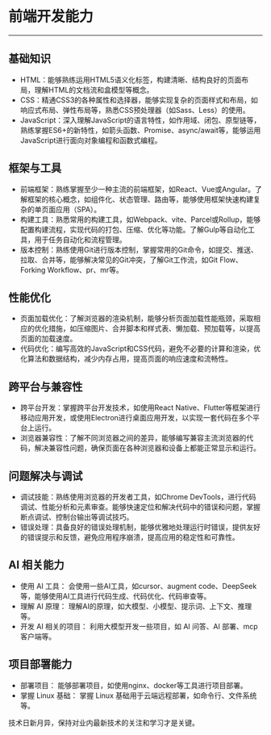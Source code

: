 # 前端开发能力

---

## 基础知识
- HTML：能够熟练运用HTML5语义化标签，构建清晰、结构良好的页面布局，理解HTML的文档流和盒模型等概念。
- CSS：精通CSS3的各种属性和选择器，能够实现复杂的页面样式和布局，如响应式布局、弹性布局等，熟悉CSS预处理器（如Sass、Less）的使用。
- JavaScript：深入理解JavaScript的语言特性，如作用域、闭包、原型链等，熟练掌握ES6+的新特性，如箭头函数、Promise、async/await等，能够运用JavaScript进行面向对象编程和函数式编程。
## 框架与工具
- 前端框架：熟练掌握至少一种主流的前端框架，如React、Vue或Angular。了解框架的核心概念，如组件化、状态管理、路由等，能够使用框架快速构建复杂的单页面应用（SPA）。
- 构建工具：熟悉常用的构建工具，如Webpack、vite、Parcel或Rollup，能够配置构建流程，实现代码的打包、压缩、优化等功能。了解Gulp等自动化工具，用于任务自动化和流程管理。
- 版本控制：熟练使用Git进行版本控制，掌握常用的Git命令，如提交、推送、拉取、合并等，能够解决常见的Git冲突，了解Git工作流，如Git Flow、Forking Workflow、pr、mr等。
## 性能优化
- 页面加载优化：了解浏览器的渲染机制，能够分析页面加载性能瓶颈，采取相应的优化措施，如压缩图片、合并脚本和样式表、懒加载、预加载等，以提高页面的加载速度。
- 代码优化：编写高效的JavaScript和CSS代码，避免不必要的计算和渲染，优化算法和数据结构，减少内存占用，提高页面的响应速度和流畅性。
## 跨平台与兼容性
- 跨平台开发：掌握跨平台开发技术，如使用React Native、Flutter等框架进行移动应用开发，或使用Electron进行桌面应用开发，以实现一套代码在多个平台上运行。
- 浏览器兼容性：了解不同浏览器之间的差异，能够编写兼容主流浏览器的代码，解决兼容性问题，确保页面在各种浏览器和设备上都能正常显示和运行。
## 问题解决与调试
- 调试技能：熟练使用浏览器的开发者工具，如Chrome DevTools，进行代码调试、性能分析和元素审查。能够快速定位和解决代码中的错误和问题，掌握断点调试、控制台输出等调试技巧。
- 错误处理：具备良好的错误处理机制，能够优雅地处理运行时错误，提供友好的错误提示和反馈，避免应用程序崩溃，提高应用的稳定性和可靠性。

## AI 相关能力
- 使用 AI 工具： 会使用一些AI工具，如cursor、augment code、DeepSeek等，能够使用AI工具进行代码生成、代码优化、代码审查等。
- 理解 AI 原理： 理解AI的原理，如大模型、小模型、提示词、上下文、推理等。
- 开发 AI 相关的项目： 利用大模型开发一些项目，如 AI 问答、AI 部署、mcp 客户端等。

## 项目部署能力
- 部署项目： 能够部署项目，如使用nginx、docker等工具进行项目部署。
- 掌握 Linux 基础： 掌握 Linux 基础用于云端远程部署，如命令行、文件系统等。



技术日新月异，保持对业内最新技术的关注和学习才是关键。